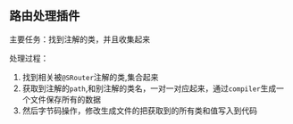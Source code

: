 ## 路由处理插件
主要任务：找到注解的类，并且收集起来

处理过程：
1. 找到相关被`@SRouter`注解的类,集合起来
2. 获取到注解的`path`,和别注解的类名，一对一对应起来，通过`compiler`生成一个文件保存所有的数据
3. 然后字节码操作，修改生成文件的把获取到的所有类和值写入到代码
